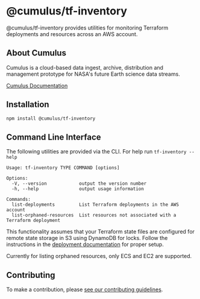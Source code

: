 # @cumulus/tf-inventory

@cumulus/tf-inventory provides utilities for monitoring Terraform deployments and resources across an AWS account.

## About Cumulus

Cumulus is a cloud-based data ingest, archive, distribution and management prototype for NASA's future Earth science data streams.

[Cumulus Documentation](https://nasa.github.io/cumulus)

## Installation

```bash
npm install @cumulus/tf-inventory
```

## Command Line Interface

The following utilities are provided via the CLI. For help run `tf-inventory --help`

```
Usage: tf-inventory TYPE COMMAND [options]

Options:
  -V, --version            output the version number
  -h, --help               output usage information

Commands:
  list-deployments         List Terraform deployments in the AWS account
  list-orphaned-resources  List resources not associated with a Terraform deployment
```

This functionality assumes that your Terraform state files are configured for remote state storage in S3 using DynamoDB for locks. Follow the instructions in the [deployment documentation](https://nasa.github.io/cumulus/docs/deployment/deployment-readme#create-resources-for-terraform-state) for proper setup.

Currently for listing orphaned resources, only ECS and EC2 are supported.

## Contributing

To make a contribution, please [see our contributing guidelines](https://github.com/nasa/cumulus/blob/master/CONTRIBUTING.md).
